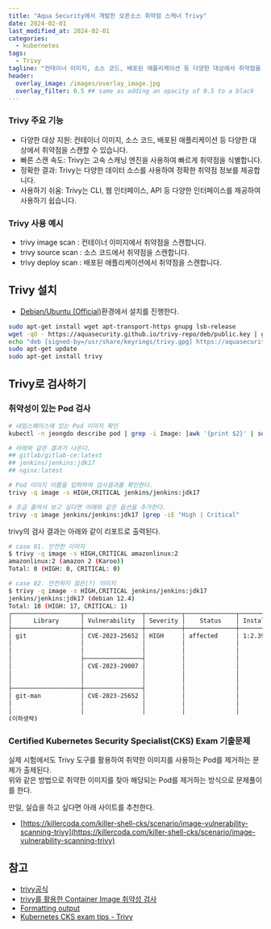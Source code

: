 ```yaml
---
title: "Aqua Security에서 개발한 오픈소스 취약점 스캐너 Trivy"
date: 2024-02-01
last_modified_at: 2024-02-01
categories:
  - kubernetes
tags:
  - Trivy
tagline: "컨테이너 이미지, 소스 코드, 배포된 애플리케이션 등 다양한 대상에서 취약점을 빠르고 정확하게 식별하는데 사용됩니다."
header:
  overlay_image: /images/overlay_image.jpg
  overlay_filter: 0.5 ## same as adding an opacity of 0.5 to a black
---
```


### Trivy 주요 기능
* 다양한 대상 지원: 컨테이너 이미지, 소스 코드, 배포된 애플리케이션 등 다양한 대상에서 취약점을 스캔할 수 있습니다.
* 빠른 스캔 속도: Trivy는 고속 스캐닝 엔진을 사용하여 빠르게 취약점을 식별합니다.
* 정확한 결과: Trivy는 다양한 데이터 소스를 사용하여 정확한 취약점 정보를 제공합니다.
* 사용하기 쉬움: Trivy는 CLI, 웹 인터페이스, API 등 다양한 인터페이스를 제공하여 사용하기 쉽습니다.

### Trivy 사용 예시
* trivy image scan <image-name>: 컨테이너 이미지에서 취약점을 스캔합니다.
* trivy source scan <source-code-directory>: 소스 코드에서 취약점을 스캔합니다.
* trivy deploy scan <deployment-name>: 배포된 애플리케이션에서 취약점을 스캔합니다.

## Trivy 설치

* [Debian/Ubuntu (Official)](https://aquasecurity.github.io/trivy/v0.49/getting-started/installation/#debianubuntu-official)환경에서 설치를 진행한다.

```bash
sudo apt-get install wget apt-transport-https gnupg lsb-release
wget -qO - https://aquasecurity.github.io/trivy-repo/deb/public.key | gpg --dearmor | sudo tee /usr/share/keyrings/trivy.gpg > /dev/null
echo "deb [signed-by=/usr/share/keyrings/trivy.gpg] https://aquasecurity.github.io/trivy-repo/deb $(lsb_release -sc) main" | sudo tee -a /etc/apt/sources.list.d/trivy.list
sudo apt-get update
sudo apt-get install trivy
```

## Trivy로 검사하기

### 취약성이 있는 Pod 검사

```bash
# 네임스페이스에 있는 Pod 이미지 확인
kubectl -n jeongdo describe pod | grep -i Image: |awk '{print $2}' | sort -u

# 아래와 같은 결과가 나온다.
## gitlab/gitlab-ce:latest
## jenkins/jenkins:jdk17
## nginx:latest

# Pod 이미지 이름을 입력하여 검사결과를 확인한다.
trivy -q image -s HIGH,CRITICAL jenkins/jenkins:jdk17

# 조금 줄여서 보고 싶다면 아래와 같은 옵션을 추가한다.
trivy -q image jenkins/jenkins:jdk17 |grep -iE "High | Critical"
```

trivy의 검사 결과는 아래와 같이 리포트로 출력된다.

```bash
# case 01. 안전한 이미지
$ trivy -q image -s HIGH,CRITICAL amazonlinux:2
amazonlinux:2 (amazon 2 (Karoo))
Total: 0 (HIGH: 0, CRITICAL: 0)

# case 02. 안전하지 않은(?) 이미지
$ trivy -q image -s HIGH,CRITICAL jenkins/jenkins:jdk17
jenkins/jenkins:jdk17 (debian 12.4)
Total: 18 (HIGH: 17, CRITICAL: 1)
┌───────────────────┬────────────────┬──────────┬──────────────┬───────────────────┬────────────────┬───────────────────────────────────────────────────────────┐
│      Library      │ Vulnerability  │ Severity │    Status    │ Installed Version │ Fixed Version  │                           Title                           │
├───────────────────┼────────────────┼──────────┼──────────────┼───────────────────┼────────────────┼───────────────────────────────────────────────────────────┤
│ git               │ CVE-2023-25652 │ HIGH     │ affected     │ 1:2.39.2-1.1      │                │ git: by feeding specially crafted input to `git apply     │
│                   │                │          │              │                   │                │ --reject`, a path...                                      │
│                   │                │          │              │                   │                │ https://avd.aquasec.com/nvd/cve-2023-25652                │
│                   ├────────────────┤          │              │                   ├────────────────┼───────────────────────────────────────────────────────────┤
│                   │ CVE-2023-29007 │          │              │                   │                │ git: arbitrary configuration injection when renaming or   │
│                   │                │          │              │                   │                │ deleting a section from a...                              │
│                   │                │          │              │                   │                │ https://avd.aquasec.com/nvd/cve-2023-29007                │
├───────────────────┼────────────────┤          │              │                   ├────────────────┼───────────────────────────────────────────────────────────┤
│ git-man           │ CVE-2023-25652 │          │              │                   │                │ git: by feeding specially crafted input to `git apply     │
│                   │                │          │              │                   │                │ --reject`, a path...                                      │
│                   │                │          │              │                   │                │ https://avd.aquasec.com/nvd/cve-2023-25652                │
(이하생략)
```

### Certified Kubernetes Security Specialist(CKS) Exam 기출문제

실제 시험에서도 Trivy 도구를 활용하여 취약한 이미지를 사용하는 Pod를 제거하는 문제가 출제된다.  
위와 같은 방법으로 취약한 이미지를 찾아 해당되는 Pod를 제거하는 방식으로 문제풀이를 한다.

만일, 실습을 하고 싶다면 아래 사이트를 추천한다.
* [https://killercoda.com/killer-shell-cks/scenario/image-vulnerability-scanning-trivy](https://killercoda.com/killer-shell-cks/scenario/image-vulnerability-scanning-trivy)

## 참고
* [trivy공식](https://trivy.dev/)
* [trivy를 활용한 Container Image 취약성 검사](https://kmaster.tistory.com/24)
* [Formatting output](https://kubernetes.io/docs/reference/kubectl/quick-reference/#formatting-output)
* [Kubernetes CKS exam tips - Trivy](https://asyncstream.com/tutorials/kubernetes-cks-exam-trivy/)
